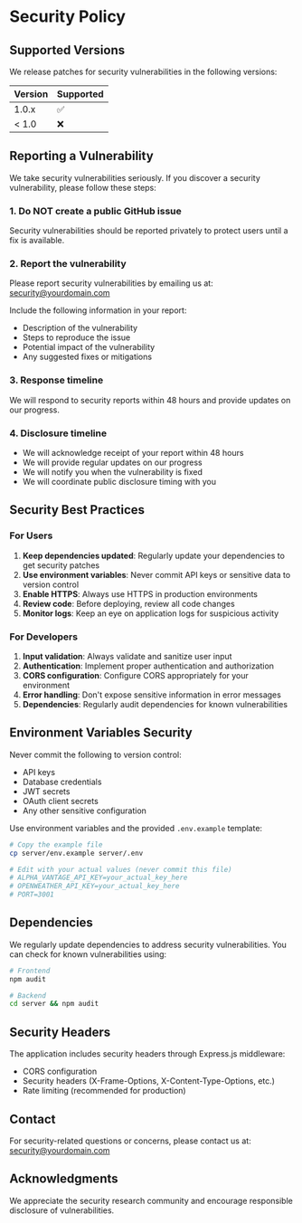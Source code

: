 # Security Policy

## Supported Versions

We release patches for security vulnerabilities in the following versions:

| Version | Supported          |
| ------- | ------------------ |
| 1.0.x   | :white_check_mark: |
| < 1.0   | :x:                |

## Reporting a Vulnerability

We take security vulnerabilities seriously. If you discover a security vulnerability, please follow these steps:

### 1. Do NOT create a public GitHub issue

Security vulnerabilities should be reported privately to protect users until a fix is available.

### 2. Report the vulnerability

Please report security vulnerabilities by emailing us at: security@yourdomain.com

Include the following information in your report:

- Description of the vulnerability
- Steps to reproduce the issue
- Potential impact of the vulnerability
- Any suggested fixes or mitigations

### 3. Response timeline

We will respond to security reports within 48 hours and provide updates on our progress.

### 4. Disclosure timeline

- We will acknowledge receipt of your report within 48 hours
- We will provide regular updates on our progress
- We will notify you when the vulnerability is fixed
- We will coordinate public disclosure timing with you

## Security Best Practices

### For Users

1. **Keep dependencies updated**: Regularly update your dependencies to get security patches
2. **Use environment variables**: Never commit API keys or sensitive data to version control
3. **Enable HTTPS**: Always use HTTPS in production environments
4. **Review code**: Before deploying, review all code changes
5. **Monitor logs**: Keep an eye on application logs for suspicious activity

### For Developers

1. **Input validation**: Always validate and sanitize user input
2. **Authentication**: Implement proper authentication and authorization
3. **CORS configuration**: Configure CORS appropriately for your environment
4. **Error handling**: Don't expose sensitive information in error messages
5. **Dependencies**: Regularly audit dependencies for known vulnerabilities

## Environment Variables Security

Never commit the following to version control:

- API keys
- Database credentials
- JWT secrets
- OAuth client secrets
- Any other sensitive configuration

Use environment variables and the provided `.env.example` template:

```bash
# Copy the example file
cp server/env.example server/.env

# Edit with your actual values (never commit this file)
# ALPHA_VANTAGE_API_KEY=your_actual_key_here
# OPENWEATHER_API_KEY=your_actual_key_here
# PORT=3001
```

## Dependencies

We regularly update dependencies to address security vulnerabilities. You can check for known vulnerabilities using:

```bash
# Frontend
npm audit

# Backend
cd server && npm audit
```

## Security Headers

The application includes security headers through Express.js middleware:

- CORS configuration
- Security headers (X-Frame-Options, X-Content-Type-Options, etc.)
- Rate limiting (recommended for production)

## Contact

For security-related questions or concerns, please contact us at: security@yourdomain.com

## Acknowledgments

We appreciate the security research community and encourage responsible disclosure of vulnerabilities.
